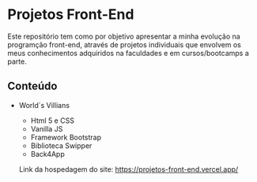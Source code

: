 # Projetos Front-End
Este repositório tem como por objetivo apresentar a minha evolução na programção front-end, através de projetos individuais que envolvem os meus conhecimentos adquiridos na faculdades e em cursos/bootcamps a parte.
## Conteúdo
- <a href="https://worldsvillians.netlify.app/" style="text-decoration: none">World´s Villians</a>
  - Html 5 e CSS 
  - Vanilla JS
  - Framework Bootstrap
  - Biblioteca Swipper
  - Back4App
  
  Link da hospedagem do site: https://projetos-front-end.vercel.app/
